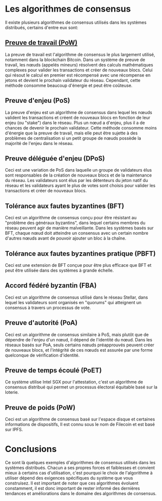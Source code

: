 # Les algorithmes de consensus
Il existe plusieurs  algorithmes de consensus utilisés dans les systèmes distribués, certains d'entre eux sont:

## [Preuve de travail (PoW)](proof-of-work)
La preuve de travail est l'algorithme de consensus le plus largement utilisé, notamment dans la blockchain Bitcoin. Dans un système de preuve de travail, les nœuds (appelés mineurs) résolvent des calculs mathématiques complexes pour valider les transactions et créer de nouveaux blocs. Celui qui résout le calcul en premier est récompensé avec une récompense en jetons et devient le prochain validateur du réseau. Cependant, cette méthode consomme beaucoup d'énergie et peut être coûteuse.

## Preuve d'enjeu (PoS)
La preuve d'enjeu est un algorithme de consensus dans lequel les nœuds valident les transactions et créent de nouveaux blocs en fonction de leur enjeu (ou "stake") dans le réseau. Plus un nœud a d'enjeu, plus il a de chances de devenir le prochain validateur. Cette méthode consomme moins d'énergie que la preuve de travail, mais elle peut être sujette à des problèmes de centralisation si un petit groupe de nœuds possède la majorité de l'enjeu dans le réseau.

## Preuve déléguée d'enjeu (DPoS)
Ceci est une variation de PoS dans laquelle un groupe de validateurs élus sont responsables de la création de nouveaux blocs et de la maintenance du réseau. Les validateurs sont élus par les détenteurs du jeton natif du réseau et les validateurs ayant le plus de votes sont choisis pour valider les transactions et créer de nouveaux blocs.

## Tolérance aux fautes byzantines (BFT)
Ceci est un algorithme de consensus conçu pour être résistant au "problème des généraux byzantins", dans lequel certains membres du réseau peuvent agir de manière malveillante. Dans les systèmes basés sur BFT, chaque nœud doit atteindre un consensus avec un certain nombre d'autres nœuds avant de pouvoir ajouter un bloc à la chaîne.

## Tolérance aux fautes byzantines pratique (PBFT)
Ceci est une extension de BFT conçue pour être plus efficace que BFT et peut être utilisée dans des systèmes à grande échelle.

## Accord fédéré byzantin (FBA)
Ceci est un algorithme de consensus utilisé dans le réseau Stellar, dans lequel les validateurs sont organisés en "quorums" qui atteignent un consensus à travers un processus de vote.

## Preuve d'autorité (PoA)
Ceci est un algorithme de consensus similaire à PoS, mais plutôt que de dépendre de l'enjeu d'un nœud, il dépend de l'identité du nœud. Dans les réseaux basés sur PoA, seuls certains nœuds préapprouvés peuvent créer de nouveaux blocs, et l'intégrité de ces nœuds est assurée par une forme quelconque de vérification d'identité.

## Preuve de temps écoulé (PoET)
Ce système utilise Intel SGX pour l'attestation, c'est un algorithme de consensus distribué qui permet un processus électoral équitable basé sur la loterie.

## Preuve de poids (PoW)
Ceci est un algorithme de consensus basé sur l'espace disque et certaines informations de dispositifs, Il est connu sous le nom de Filecoin et est basé sur IPFS.

# Conclusions
Ce sont là quelques exemples d'algorithmes de consensus utilisés dans les systèmes distribués. Chacun a ses propres forces et faiblesses et convient mieux à certains cas d'utilisation, c'est pourquoi le choix de l'algorithme à utiliser dépend des exigences spécifiques du système que vous construisez. Il est important de noter que ces algorithmes évoluent constamment, il est donc important de rester informé des dernières tendances et améliorations dans le domaine des algorithmes de consensus.